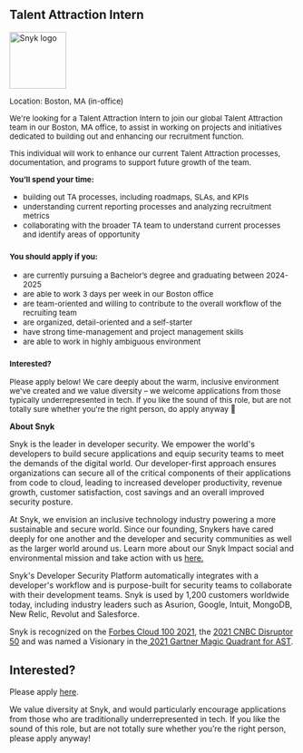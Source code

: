 Talent Attraction Intern
---

<img src="https://res.cloudinary.com/snyk/image/upload/v1537345894/press-kit/brand/logo-black.png" width="100" alt="Snyk logo" />

<p><span style="font-size: 10pt;"><span style="font-weight: 400;">Location: Boston, MA (in-office)</span></span></p>
<p><span style="font-size: 10pt;"><span style="font-weight: 400;">We're looking for a&nbsp;Talent Attraction Intern to join our global Talent Attraction team in our Boston, MA office, to assist in working on projects and initiatives dedicated to building out and enhancing our recruitment function.</span></span></p>
<p><span style="font-weight: 400; font-size: 10pt;">This individual will work to enhance our current Talent Attraction processes, documentation, and programs to support future growth of the team.&nbsp;</span></p>
<p><span style="font-size: 10pt;"><strong>You’ll spend your time:</strong></span></p>
<ul>
<li style="font-weight: 400;"><span style="font-weight: 400; font-size: 10pt;">building out TA processes, including roadmaps, SLAs, and KPIs&nbsp;</span></li>
<li style="font-weight: 400;"><span style="font-weight: 400; font-size: 10pt;">understanding current reporting processes and analyzing recruitment metrics</span></li>
<li style="font-weight: 400;"><span style="font-weight: 400; font-size: 10pt;">collaborating with the broader TA team to understand current processes and identify areas of opportunity</span></li>
</ul>
<h3><span style="font-size: 10pt;"><strong>You should apply if you:</strong></span></h3>
<ul>
<li style="font-weight: 400;"><span style="font-weight: 400; font-size: 10pt;">are currently pursuing a Bachelor’s degree and graduating between 2024-2025</span></li>
<li style="font-weight: 400;"><span style="font-weight: 400; font-size: 10pt;">are able to work 3 days per week in our Boston office&nbsp;</span></li>
<li style="font-weight: 400;"><span style="font-weight: 400; font-size: 10pt;">are team-oriented and willing to contribute to the overall workflow of the recruiting team</span></li>
<li style="font-weight: 400;"><span style="font-weight: 400; font-size: 10pt;">are organized, detail-oriented and a self-starter</span></li>
<li style="font-weight: 400;"><span style="font-weight: 400; font-size: 10pt;">have strong time-management and project management skills&nbsp;</span></li>
<li style="font-weight: 400;"><span style="font-weight: 400; font-size: 10pt;">are able to work in highly ambiguous environment&nbsp;</span></li>
</ul>
<h3><span style="font-size: 10pt;"><strong>Interested?</strong></span></h3>
<p><span style="font-size: 10pt;"><span style="font-weight: 400;">Please apply below! We care deeply about the warm, inclusive environment we've created and we value diversity – we welcome applications from those typically underrepresented in tech. If you like the sound of this role, but are not totally sure whether you're the right person, do apply anyway 🙂&nbsp;</span><span style="font-weight: 400;">&nbsp;</span></span></p><div class="content-conclusion"><p><strong>About Snyk</strong></p>
<p><span style="font-weight: 400;">Snyk is the leader in developer security. We empower the world's developers to build secure applications and equip security teams to meet the demands of the digital world. Our developer-first approach ensures organizations can secure all of the critical components of their applications from code to cloud, leading to increased developer productivity, revenue growth, customer satisfaction, cost savings and an overall improved security posture.&nbsp;</span></p>
<p><span style="font-weight: 400;">At Snyk, we envision an inclusive technology industry powering a more sustainable and secure world.</span> <span style="font-weight: 400;">Since our founding, Snykers have cared deeply for one another and the developer and security communities as well as the larger world around us. Learn more about our Snyk Impact social and environmental mission and take action with us </span><a href="https://snyk.io/about/snyk-impact/"><span style="font-weight: 400;">here.</span></a></p>
<p><span style="font-weight: 400;">Snyk's Developer Security Platform automatically integrates with a developer's workflow and is purpose-built for security teams to collaborate with their development teams. Snyk is used by 1,200 customers worldwide today, including industry leaders such as Asurion, Google, Intuit, MongoDB, New Relic, Revolut and Salesforce.</span></p>
<p><span style="font-weight: 400;">Snyk is recognized on the </span><a href="https://www.forbes.com/cloud100/#6f24b5ba5f94"><span style="font-weight: 400;">Forbes Cloud 100 2021</span></a><span style="font-weight: 400;">, the </span><a href="https://www.cnbc.com/2021/05/25/these-are-the-2021-cnbc-disruptor-50-companies.html"><span style="font-weight: 400;">2021 CNBC Disruptor 50</span></a><span style="font-weight: 400;"> and was named a Visionary in the</span><a href="https://snyk.io/blog/snyk-visionary-2021-gartner-magic-quadrant-for-ast/"><span style="font-weight: 400;"> 2021 Gartner Magic Quadrant for AST</span></a><span style="font-weight: 400;">.</span></p></div>

Interested?
---

Please apply [here](https://boards.greenhouse.io/snyk/jobs/6178414002#app).

We value diversity at Snyk, and would particularly encourage applications from those who are traditionally underrepresented in tech.
If you like the sound of this role, but are not totally sure whether you’re the right person, please apply anyway!
